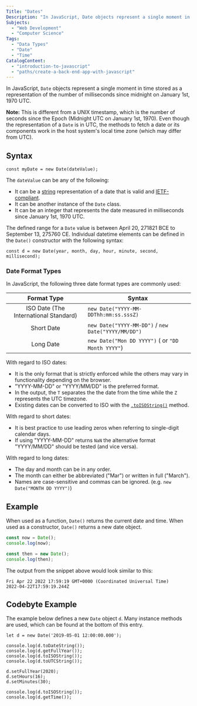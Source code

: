 ```yaml
---
Title: "Dates"
Description: "In JavaScript, Date objects represent a single moment in time stored as a number, representing the number of milliseconds since midnight on January 1st, 1970 UTC."
Subjects:
  - "Web Development"
  - "Computer Science"
Tags:
  - "Data Types"
  - "Date"
  - "Time"
CatalogContent:
  - "introduction-to-javascript"
  - "paths/create-a-back-end-app-with-javascript"
---
```


In JavaScript, `Date` objects represent a single moment in time stored as a representation of the number of milliseconds since midnight on January 1st, 1970 UTC.

**Note:** This is different from a UNIX timestamp, which is the number of seconds since the Epoch (Midnight UTC on January 1st, 1970). Even though the representation of a `Date` is in UTC, the methods to fetch a date or its components work in the host system's local time zone (which may differ from UTC).

## Syntax

```pseudo
const myDate = new Date(dateValue);
```

The `dateValue` can be any of the following:

- It can be a [string](https://www.codecademy.com/resources/docs/javascript/strings) representation of a date that is valid and [IETF-compliant](https://datatracker.ietf.org/doc/html/rfc2822#page-14).
- It can be another instance of the `Date` class.
- It can be an integer that represents the date measured in milliseconds since January 1st, 1970 UTC.

The defined range for a `Date` value is between April 20, 271821 BCE to September 13, 275760 CE. Individual datetime elements can be defined in the `Date()` constructor with the following syntax:

```pseudo
const d = new Date(year, month, day, hour, minute, second, millisecond);
```

### Date Format Types

In JavaScript, the following three date format types are commonly used:

|              Format Type              | Syntax                                              |
| :-----------------------------------: | --------------------------------------------------- |
| ISO Date (The International Standard) | `new Date("YYYY-MM-DDThh:mm:ss.sssZ)`               |
|              Short Date               | `new Date("YYYY-MM-DD")` / `new Date("YYYY/MM/DD")` |
|               Long Date               | `new Date("Mon DD YYYY")` ( or `"DD Month YYYY"`)   |

With regard to ISO dates:

- It is the only format that is strictly enforced while the others may vary in functionality depending on the browser.
- "YYYY-MM-DD" or "YYYY/MM/DD" is the preferred format.
- In the output, the `T` separates the the date from the time while the `Z` represents the UTC timezone.
- Existing dates can be converted to ISO with the [`.toISOString()`](https://www.codecademy.com/resources/docs/javascript/dates/toisostring) method.

With regard to short dates:

- It is best practice to use leading zeros when referring to single-digit calendar days.
- If using "YYYY-MM-DD" returns `NaN` the alternative format "YYYY/MM/DD" should be tested (and vice versa).

With regard to long dates:

- The day and month can be in any order.
- The month can either be abbreviated ("Mar") or written in full ("March").
- Names are case-sensitive and commas can be ignored. (e.g. `new Date("MONTH DD YYYY")`)

## Example

When used as a function, `Date()` returns the current date and time. When used as a constructor, `Date()` returns a new date object.

```js
const now = Date();
console.log(now);

const then = new Date();
console.log(then);
```

The output from the snippet above would look similar to this:

```shell
Fri Apr 22 2022 17:59:19 GMT+0000 (Coordinated Universal Time)
2022-04-22T17:59:19.244Z
```

## Codebyte Example

The example below defines a new `Date` object `d`. Many instance methods are used, which can be found at the bottom of this entry.

```codebyte/javascript
let d = new Date('2019-05-01 12:00:00.000');

console.log(d.toDateString());
console.log(d.getFullYear());
console.log(d.toISOString());
console.log(d.toUTCString());

d.setFullYear(2020);
d.setHours(16);
d.setMinutes(30);

console.log(d.toISOString());
console.log(d.getTime());
```
